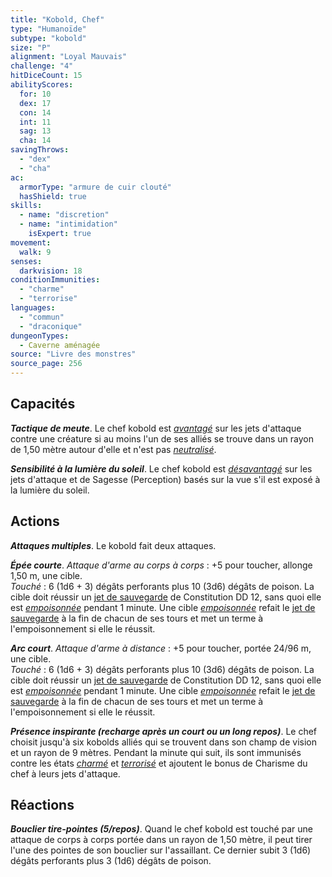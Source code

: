 ```yaml
---
title: "Kobold, Chef"
type: "Humanoïde"
subtype: "kobold"
size: "P"
alignment: "Loyal Mauvais"
challenge: "4"
hitDiceCount: 15
abilityScores:
  for: 10
  dex: 17
  con: 14
  int: 11
  sag: 13
  cha: 14
savingThrows:
  - "dex"
  - "cha"
ac:
  armorType: "armure de cuir clouté"
  hasShield: true
skills:
  - name: "discretion"
  - name: "intimidation"
    isExpert: true
movement:
  walk: 9
senses:
  darkvision: 18
conditionImmunities:
  - "charme"
  - "terrorise"
languages:
  - "commun"
  - "draconique"
dungeonTypes:
  - Caverne aménagée
source: "Livre des monstres"
source_page: 256
---
```

## Capacités
_**Tactique de meute**_. Le chef kobold est [_avantagé_](/utiliser-les-caracteristiques/#avantage-et-desavantage) sur les jets d'attaque contre une créature si au moins l'un de ses alliés se trouve dans un rayon de 1,50 mètre autour d'elle et n'est pas [_neutralisé_](/gerer-la-sante-du-personnage/#neutralise).

_**Sensibilité à la lumière du soleil**_. Le chef kobold est [_désavantagé_](/utiliser-les-caracteristiques/#avantage-et-desavantage) sur les jets d'attaque et de Sagesse (Perception) basés sur la vue s'il est exposé à la lumière du soleil.

## Actions
_**Attaques multiples**_. Le kobold fait deux attaques.

_**Épée courte**_. _Attaque d'arme au corps à corps_ : +5 pour toucher, allonge 1,50 m, une cible.  
_Touché_ : 6 (1d6 + 3) dégâts perforants plus 10 (3d6) dégâts de poison. La cible doit réussir un [jet de sauvegarde](/utiliser-les-caracteristiques/#jets-de-sauvegarde) de Constitution DD 12, sans quoi elle est [_empoisonnée_](/gerer-la-sante-du-personnage/#empoisonne) pendant 1 minute. Une cible [_empoisonnée_](/gerer-la-sante-du-personnage/#empoisonne) refait le [jet de sauvegarde](/utiliser-les-caracteristiques/#jets-de-sauvegarde) à la fin de chacun de ses tours et met un terme à l'empoisonnement si elle le réussit.

_**Arc court**_. _Attaque d'arme à distance_ : +5 pour toucher, portée 24/96 m, une cible.  
_Touché_ : 6 (1d6 + 3) dégâts perforants plus 10 (3d6) dégâts de poison. La cible doit réussir un [jet de sauvegarde](/utiliser-les-caracteristiques/#jets-de-sauvegarde) de Constitution DD 12, sans quoi elle est [_empoisonnée_](/gerer-la-sante-du-personnage/#empoisonne) pendant 1 minute. Une cible [_empoisonnée_](/gerer-la-sante-du-personnage/#empoisonne) refait le [jet de sauvegarde](/utiliser-les-caracteristiques/#jets-de-sauvegarde) à la fin de chacun de ses tours et met un terme à l'empoisonnement si elle le réussit.

_**Présence inspirante (recharge après un court ou un long repos)**_. Le chef choisit jusqu'à six kobolds alliés qui se trouvent dans son champ de vision et un rayon de 9 mètres. Pendant la minute qui suit, ils sont immunisés contre les états [_charmé_](/gerer-la-sante-du-personnage/#charme) et [_terrorisé_](/gerer-la-sante-du-personnage/#terrorise) et ajoutent le bonus de Charisme du chef à leurs jets d'attaque.

## Réactions
_**Bouclier tire-pointes (5/repos)**_. Quand le chef kobold est touché par une attaque de corps à corps portée dans un rayon de 1,50 mètre, il peut tirer l'une des pointes de son bouclier sur l'assaillant. Ce dernier subit 3 (1d6) dégâts perforants plus 3 (1d6) dégâts de poison.
